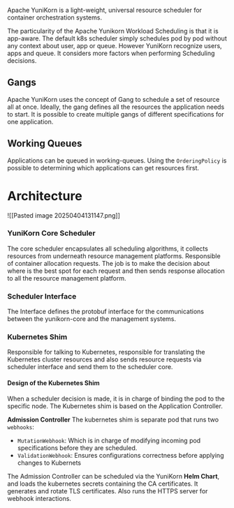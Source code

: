Apache YuniKorn is a light-weight, universal resource scheduler for container orchestration systems. 

The particularity of the Apache Yunikorn Workload Scheduling is that it is app-aware. The default k8s scheduler simply schedules pod by pod without any context about user, app or queue. However YuniKorn recognize users, apps and queue. It considers more factors when performing Scheduling decisions.

## Gangs
Apache YuniKorn uses the concept of Gang to schedule a set of resource all at once. Ideally, the gang defines all the resources the application needs to start. It is possible to create multiple gangs of different specifications for one application. 

## Working Queues
Applications can be queued in working-queues. Using the `OrderingPolicy` is possible to determining which applications can get resources first.

# Architecture

![[Pasted image 20250404131147.png]]
### YuniKorn Core Scheduler
The core scheduler encapsulates all scheduling algorithms, it collects resources from underneath resource management platforms. Responsible of container allocation requests.
The job is to make the decision about where is the best spot for each request and then sends response allocation to all the resource management platform.
### Scheduler Interface
The Interface defines the protobuf interface for the communications between the yunikorn-core and the management systems.

### Kubernetes Shim
Responsible for talking to Kubernetes, responsible for translating the Kubernetes cluster resources and also sends resource requests via scheduler interface and send them to the scheduler core.
#### Design of the Kubernetes Shim
When a scheduler decision is made, it is in charge of binding the pod to the specific node.
The Kubernetes shim is based on the Application Controller.

**Admission Controller**
The kubernetes shim is separate pod that runs two `webhooks`:
- `MutationWebhook`: Which is in charge of modifying incoming pod specifications before they are scheduled.
- `ValidationWebhook`: Ensures configurations correctness before applying changes to Kubernets

The Admission Controller can be scheduled via the YuniKorn **Helm Chart**, and loads the kubernetes secrets containing the CA certificates. It generates and rotate TLS certificates. Also runs the HTTPS server for webhook interactions.
